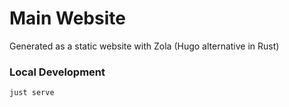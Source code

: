 # Main Website

Generated as a static website with Zola (Hugo alternative in Rust)


### Local Development 

```sh
just serve
```


